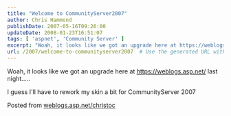 ```yaml
---
title: "Welcome to CommunityServer2007"
author: Chris Hammond
publishDate: 2007-05-16T09:26:00
updateDate: 2008-01-23T16:51:07
tags: [ 'aspnet', 'Community Server' ]
excerpt: "Woah, it looks like we got an upgrade here at https://weblogs.asp.net/ last night..... I guess I'll have to rework my skin a bit for CommunityServer 2007 Posted from..."
url: /2007/welcome-to-communityserver2007  # Use the generated URL with year
---
```

<P mce_keep="true">Woah, it looks like we got an upgrade here at <A href="https://weblogs.asp.net/">https://weblogs.asp.net/</A> last night.....</P> <P mce_keep="true">I guess I'll have to rework my skin a bit for CommunityServer 2007</P> Posted from <A href="https://weblogs.asp.net/christoc/">weblogs.asp.net/christoc</a>
